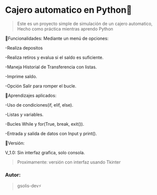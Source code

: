 <h1>Cajero automatico en Python🐍</h1>

>Este es un proyecto simple de simulación de un cajero automatico, Hecho como práctica mientras aprendo Python

📌Funcionalidades:
Mediante un menú de opciones:
<p>-Realiza depositos</p>
<p>-Realiza retiros y evalua si el saldo es suficiente.</p>
<p>-Maneja Historial de Transferencia con listas.</p>
<p>-Imprime saldo.</p>
<p>-Opción Salir para romper el bucle.</p>

📌Aprendizajes aplicados:
<p>-Uso de condiciones(if, elif, else).</p>
<p>-Listas y variables.</p>
<p>-Bucles While y for(True, break, exit()).</p>
<p>-Entrada y salida de datos con Input y print().</p>

📌Versión:
<p>V_1.0: Sin interfaz grafica, solo consola.</p>

>Proximamente: versión con interfaz usando Tkinter

<h3>Autor:</h3>

>gsolis-dev⚡
